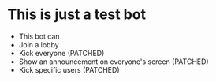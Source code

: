 # This is just a test bot

- This bot can
- Join a lobby
- Kick everyone (PATCHED)
- Show an announcement on everyone's screen (PATCHED)
- Kick specific users (PATCHED)
